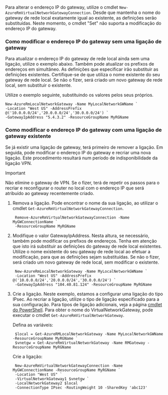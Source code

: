 Para alterar o endereço IP do gateway, utilize o cmdlet `New-AzureRmVirtualNetworkGatewayConnection`. Desde que mantenha o nome do gateway de rede local exatamente igual ao existente, as definições serão substituídas. Neste momento, o cmdlet "Set" não suporta a modificação do endereço IP do gateway.

### <a name="a-namegwipnoconnectionahow-to-modify-the-gateway-ip-address-no-gateway-connection"></a><a name="gwipnoconnection"></a>Como modificar o endereço IP do gateway sem uma ligação de gateway
Para atualizar o endereço IP do gateway de rede local ainda sem uma ligação, utilize o exemplo abaixo. Também pode atualizar os prefixos de endereços em simultâneo. As definições que especificar irão substituir as definições existentes. Certifique-se de que utiliza o nome existente do seu gateway de rede local. Se não o fizer, será criado um novo gateway de rede local, sem substituir o existente.

Utilize o exemplo seguinte, substituindo os valores pelos seus próprios.

    New-AzureRmLocalNetworkGateway -Name MyLocalNetworkGWName `
    -Location "West US" -AddressPrefix @('10.0.0.0/24','20.0.0.0/24','30.0.0.0/24') `
    -GatewayIpAddress "5.4.3.2" -ResourceGroupName MyRGName


### <a name="a-namegwipwithconnectionahow-to-modify-the-gateway-ip-address-existing-gateway-connection"></a><a name="gwipwithconnection"></a>Como modificar o endereço IP do gateway com uma ligação de gateway existente
Se já existir uma ligação de gateway, terá primeiro de remover a ligação. Em seguida, pode modificar o endereço IP do gateway e recriar uma nova ligação. Este procedimento resultará num período de indisponibilidade da ligação VPN.

> [!IMPORTANT]
> Não elimine o gateway de VPN. Se o fizer, terá de repetir os passos para o recriar e reconfigurar o router no local com o endereço IP que será atribuído ao gateway recentemente criado.
> 
> 

1. Remova a ligação. Pode encontrar o nome da sua ligação, ao utilizar o cmdlet `Get-AzureRmVirtualNetworkGatewayConnection`.
   
        Remove-AzureRmVirtualNetworkGatewayConnection -Name MyGWConnectionName `
        -ResourceGroupName MyRGName
2. Modifique o valor GatewayIpAddress. Nesta altura, se necessário, também pode modificar os prefixos de endereços. Tenha em atenção que isto irá substituir as definições do gateway de rede local existentes. Utilize o nome existente do seu gateway de rede local ao efetuar a modificação, para que as definições sejam substituídas. Se não o fizer, será criado um novo gateway de rede local, sem modificar o existente.
   
        New-AzureRmLocalNetworkGateway -Name MyLocalNetworkGWName `
        -Location "West US" -AddressPrefix @('10.0.0.0/24','20.0.0.0/24','30.0.0.0/24') `
        -GatewayIpAddress "104.40.81.124" -ResourceGroupName MyRGName
3. Crie a ligação. Neste exemplo, estamos a configurar uma ligação do tipo IPsec. Ao recriar a ligação, utilize o tipo de ligação especificado para a sua configuração. Para tipos de ligação adicionais, veja a página [cmdlet do PowerShell](https://msdn.microsoft.com/library/mt603611.aspx).  Para obter o nome do VirtualNetworkGateway, pode executar o cmdlet `Get-AzureRmVirtualNetworkGateway`.
   
    Defina as variáveis:
   
        $local = Get-AzureRMLocalNetworkGateway -Name MyLocalNetworkGWName -ResourceGroupName MyRGName `
        $vnetgw = Get-AzureRmVirtualNetworkGateway -Name RMGateway -ResourceGroupName MyRGName
   
    Crie a ligação:
   
        New-AzureRmVirtualNetworkGatewayConnection -Name MyGWConnectionName -ResourceGroupName MyRGName `
        -Location "West US" `
        -VirtualNetworkGateway1 $vnetgw `
        -LocalNetworkGateway2 $local `
        -ConnectionType IPsec -RoutingWeight 10 -SharedKey 'abc123'



<!--HONumber=Nov16_HO2-->


